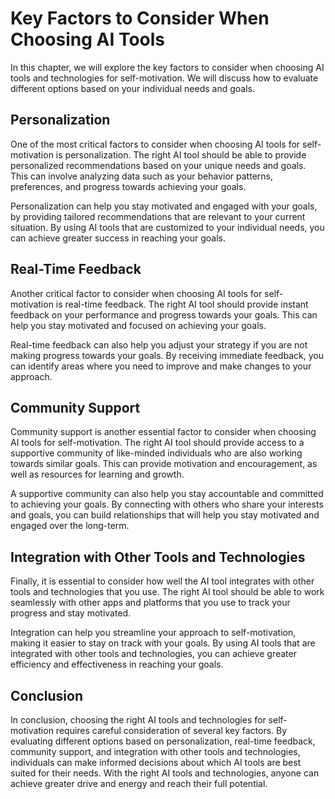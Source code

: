 Key Factors to Consider When Choosing AI Tools
===========================================================================================================================

In this chapter, we will explore the key factors to consider when choosing AI tools and technologies for self-motivation. We will discuss how to evaluate different options based on your individual needs and goals.

Personalization
---------------

One of the most critical factors to consider when choosing AI tools for self-motivation is personalization. The right AI tool should be able to provide personalized recommendations based on your unique needs and goals. This can involve analyzing data such as your behavior patterns, preferences, and progress towards achieving your goals.

Personalization can help you stay motivated and engaged with your goals, by providing tailored recommendations that are relevant to your current situation. By using AI tools that are customized to your individual needs, you can achieve greater success in reaching your goals.

Real-Time Feedback
------------------

Another critical factor to consider when choosing AI tools for self-motivation is real-time feedback. The right AI tool should provide instant feedback on your performance and progress towards your goals. This can help you stay motivated and focused on achieving your goals.

Real-time feedback can also help you adjust your strategy if you are not making progress towards your goals. By receiving immediate feedback, you can identify areas where you need to improve and make changes to your approach.

Community Support
-----------------

Community support is another essential factor to consider when choosing AI tools for self-motivation. The right AI tool should provide access to a supportive community of like-minded individuals who are also working towards similar goals. This can provide motivation and encouragement, as well as resources for learning and growth.

A supportive community can also help you stay accountable and committed to achieving your goals. By connecting with others who share your interests and goals, you can build relationships that will help you stay motivated and engaged over the long-term.

Integration with Other Tools and Technologies
---------------------------------------------

Finally, it is essential to consider how well the AI tool integrates with other tools and technologies that you use. The right AI tool should be able to work seamlessly with other apps and platforms that you use to track your progress and stay motivated.

Integration can help you streamline your approach to self-motivation, making it easier to stay on track with your goals. By using AI tools that are integrated with other tools and technologies, you can achieve greater efficiency and effectiveness in reaching your goals.

Conclusion
----------

In conclusion, choosing the right AI tools and technologies for self-motivation requires careful consideration of several key factors. By evaluating different options based on personalization, real-time feedback, community support, and integration with other tools and technologies, individuals can make informed decisions about which AI tools are best suited for their needs. With the right AI tools and technologies, anyone can achieve greater drive and energy and reach their full potential.


